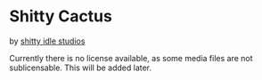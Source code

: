 # Shitty Cactus
by [shitty idle studios](https://shittyidle.com)

Currently there is no license available, as some media files are not sublicensable. This will be added later.
